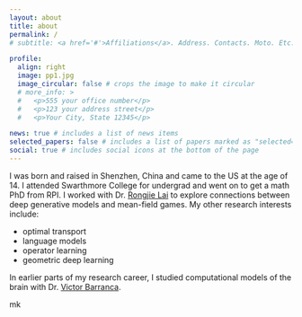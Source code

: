 ```yaml
---
layout: about
title: about
permalink: /
# subtitle: <a href='#'>Affiliations</a>. Address. Contacts. Moto. Etc.

profile:
  align: right
  image: pp1.jpg
  image_circular: false # crops the image to make it circular
  # more_info: >
  #   <p>555 your office number</p>
  #   <p>123 your address street</p>
  #   <p>Your City, State 12345</p>

news: true # includes a list of news items
selected_papers: false # includes a list of papers marked as "selected={true}"
social: true # includes social icons at the bottom of the page
---
```


<!-- Write your biography here. Tell the world about yourself. Link to your favorite [subreddit](http://reddit.com). You can put a picture in, too. The code is already in, just name your picture `prof_pic.jpg` and put it in the `img/` folder.

Put your address / P.O. box / other info right below your picture. You can also disable any of these elements by editing `profile` property of the YAML header of your `_pages/about.md`. Edit `_bibliography/papers.bib` and Jekyll will render your [publications page](/al-folio/publications/) automatically.

Link to your social media connections, too. This theme is set up to use [Font Awesome icons](https://fontawesome.com/) and [Academicons](https://jpswalsh.github.io/academicons/), like the ones below. Add your Facebook, Twitter, LinkedIn, Google Scholar, or just disable all of them. -->


I was born and raised in Shenzhen, China and came to the US at the age of 14. I attended Swarthmore College for undergrad and went on to get a math PhD from RPI. I worked with Dr. [Rongjie Lai](https://sites.google.com/view/rongjielai/home?authuser=0) to explore connections between deep generative models and mean-field games. My other research interests include:
- optimal transport
- language models
- operator learning
- geometric deep learning

In earlier parts of my research career, I studied computational models of the brain with Dr. [Victor Barranca](https://barranca.domains.swarthmore.edu/). 

mk

<!-- I love video games and write about them regularly here. -->

